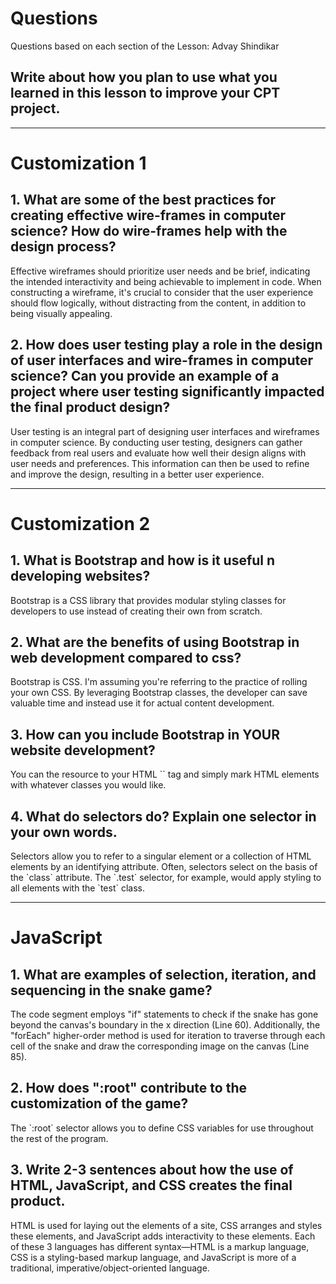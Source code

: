 <!--Start of Website Content-->
<html>
    <head>
    <link rel="stylesheet" href="questions.css">
    </head>
    <body>
<div class="index-header">
    <h1>Questions</h1>
    <p>Questions based on each section of the Lesson: Advay Shindikar</p>
</div>

<!--Answer the QUESTIONS based on the lesson provided-->
<div>

<h2>Write about how you plan to use what you learned in this lesson to improve your CPT project.</h2>
<!--<p>ANSWER</p>-->

<hr>
<h1>Customization 1</h1>

<h2>1. What are some of the best practices for creating effective wire-frames in computer science? How do wire-frames help with the design process?</h2>

<p>Effective wireframes should prioritize user needs and be brief, indicating the intended interactivity and being achievable to implement in code. When constructing a wireframe, it's crucial to consider that the user experience should flow logically, without distracting from the content, in addition to being visually appealing.<p>


<h2>2. How does user testing play a role in the design of user interfaces and wire-frames in computer science? Can you provide an example of a project where user testing significantly impacted the final product design?</h2>

<p>User testing is an integral part of designing user interfaces and wireframes in computer science. By conducting user testing, designers can gather feedback from real users and evaluate how well their design aligns with user needs and preferences. This information can then be used to refine and improve the design, resulting in a better user experience.<p>
<hr>

<h1>Customization 2</h1>

<h2>1. What is Bootstrap and how is it useful n developing websites?</h2>
<p>Bootstrap is a CSS library that provides modular styling classes for developers to use instead of creating their own from scratch.<p>
<h2>2. What are the benefits of using Bootstrap in web development compared to css?</h2>
<p>Bootstrap is CSS. I'm assuming you're referring to the practice of rolling your own CSS. By leveraging Bootstrap classes, the developer can save valuable time and instead use it for actual content development.
<p>
<h2>3. How can you include Bootstrap in YOUR website development?</h2>
<p>You can the resource to your HTML `<head>` tag and simply mark HTML elements with whatever classes you would like.<p>
<h2>4. What do selectors do? Explain one selector in your own words.</h2>
<p>Selectors allow you to refer to a singular element or a collection of HTML elements by an identifying attribute. Often, selectors select on the basis of the `class` attribute. The `.test` selector, for example, would apply styling to all elements with the `test` class.<p>

<hr>

<h1>JavaScript</h1>

<h2>1. What are examples of selection, iteration, and sequencing in the snake game?</h2>
<p>The code segment employs "if" statements to check if the snake has gone beyond the canvas's boundary in the x direction (Line 60). Additionally, the "forEach" higher-order method is used for iteration to traverse through each cell of the snake and draw the corresponding image on the canvas (Line 85).<p>
<!--<p>ANSWER</p>-->
<h2>2. How does ":root" contribute to the customization of the game?</h2>
<p>The `:root` selector allows you to define CSS variables for use throughout the rest of the program.<p>
<h2>3. Write 2-3 sentences about how the use of HTML, JavaScript, and CSS creates the final product.</h2>
<p>HTML is used for laying out the elements of a site, CSS arranges and styles these elements, and JavaScript adds interactivity to these elements. Each of these 3 languages has different syntax—HTML is a markup language, CSS is a styling-based markup language, and JavaScript is more of a traditional, imperative/object-oriented language.<p>


</div>
</body>
